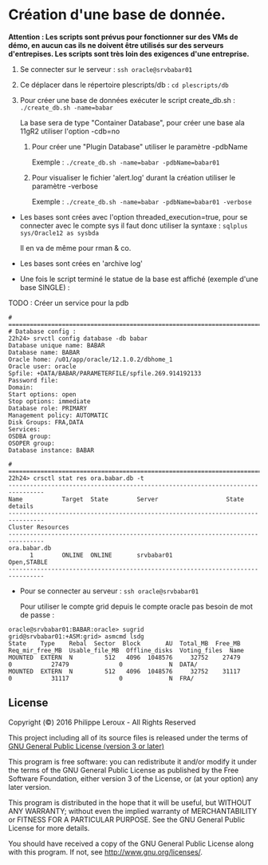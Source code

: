 Création d'une base de donnée.
==============================
**Attention : Les scripts sont prévus pour fonctionner sur des VMs de démo, en
aucun cas ils ne doivent être utilisés sur des serveurs d'entrepises. Les scripts
sont très loin des exigences d'une entreprise.**

1. Se connecter sur le serveur : `ssh oracle@srvbabar01`

2. Ce déplacer dans le répertoire plescripts/db : `cd plescripts/db`

3. Pour créer une base de données exécuter le script create_db.sh :
`./create_db.sh -name=babar`

	La base sera de type "Container Database", pour créer une base ala 11gR2 utiliser
	l'option -cdb=no

	1. Pour créer une "Plugin Database" utiliser le paramètre -pdbName

		Exemple : `./create_db.sh -name=babar -pdbName=babar01`

	2. Pour visualiser le fichier 'alert.log' durant la création utiliser le paramètre -verbose

		Exemple : `./create_db.sh -name=babar -pdbName=babar01 -verbose`

- Les bases sont crées avec l'option threaded_execution=true, pour se connecter
avec le compte sys il faut donc utiliser la syntaxe : `sqlplus sys/Oracle12 as sysbda`

	Il en va de même pour rman & co.

- Les bases sont crées en 'archive log'

- Une fois le script terminé le statue de la base est affiché (exemple d'une base SINGLE) :

TODO : Créer un service pour la pdb
```
# ==============================================================================
# Database config :
22h24> srvctl config database -db babar
Database unique name: BABAR
Database name: BABAR
Oracle home: /u01/app/oracle/12.1.0.2/dbhome_1
Oracle user: oracle
Spfile: +DATA/BABAR/PARAMETERFILE/spfile.269.914192133
Password file: 
Domain: 
Start options: open
Stop options: immediate
Database role: PRIMARY
Management policy: AUTOMATIC
Disk Groups: FRA,DATA
Services: 
OSDBA group: 
OSOPER group: 
Database instance: BABAR

# ==============================================================================
22h24> crsctl stat res ora.babar.db -t
--------------------------------------------------------------------------------
Name           Target  State        Server                   State details       
--------------------------------------------------------------------------------
Cluster Resources
--------------------------------------------------------------------------------
ora.babar.db
      1        ONLINE  ONLINE       srvbabar01               Open,STABLE
--------------------------------------------------------------------------------
```

- Pour se connecter au serveur : `ssh oracle@srvbabar01`

	Pour utiliser le compte grid depuis le compte oracle pas besoin de mot de passe :
```
oracle@srvbabar01:BABAR:oracle> sugrid
grid@srvbabar01:+ASM:grid> asmcmd lsdg
State    Type    Rebal  Sector  Block       AU  Total_MB  Free_MB  Req_mir_free_MB  Usable_file_MB  Offline_disks  Voting_files  Name
MOUNTED  EXTERN  N         512   4096  1048576     32752    27479                0           27479              0             N  DATA/
MOUNTED  EXTERN  N         512   4096  1048576     32752    31117                0           31117              0             N  FRA/
```


License
-------

Copyright (©) 2016 Philippe Leroux - All Rights Reserved

This project including all of its source files is released under the terms of [GNU General Public License (version 3 or later)](http://www.gnu.org/licenses/gpl.txt)

This program is free software: you can redistribute it and/or modify
it under the terms of the GNU General Public License as published by
the Free Software Foundation, either version 3 of the License, or
(at your option) any later version.

This program is distributed in the hope that it will be useful,
but WITHOUT ANY WARRANTY; without even the implied warranty of
MERCHANTABILITY or FITNESS FOR A PARTICULAR PURPOSE.  See the
GNU General Public License for more details.

You should have received a copy of the GNU General Public License
along with this program.  If not, see <http://www.gnu.org/licenses/>.

